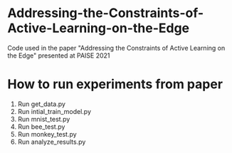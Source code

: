 # Addressing-the-Constraints-of-Active-Learning-on-the-Edge
Code used in the paper "Addressing the Constraints of Active Learning on the Edge" presented at PAISE 2021

# How to run experiments from paper
1. Run get_data.py
2. Run intial_train_model.py
3. Run mnist_test.py
4. Run bee_test.py
5. Run monkey_test.py
6. Run analyze_results.py
